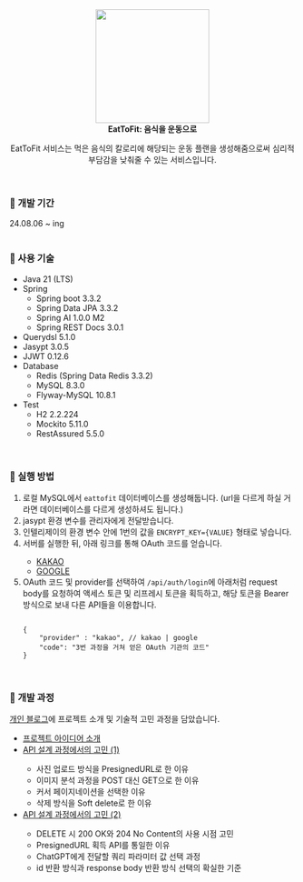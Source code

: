 <div align="center">
  <img src="https://github.com/user-attachments/assets/419eeb62-c629-4e2d-937b-7bd9a89c63a9" width="200px" height="200px">
  <br>
  <b>EatToFit: 음식을 운동으로</b>
  <br>
  <p>EatToFit 서비스는 먹은 음식의 칼로리에 해당되는 운동 플랜을 생성해줌으로써 심리적 부담감을 낮춰줄 수 있는 서비스입니다.</p>
</div>

<br>
<h3>🍔 개발 기간</h3>
24.08.06 ~ ing

<br>
<br>
<h3>🍔 사용 기술</h3>
<ul>
  <li>Java 21 (LTS)</li>
  <li>Spring
    <ul>
      <li>Spring boot 3.3.2</li>
      <li>Spring Data JPA 3.3.2</li>
      <li>Spring AI 1.0.0 M2</li>
      <li>Spring REST Docs 3.0.1</li>
    </ul>
  </li>
  <li>Querydsl 5.1.0</li>
  <li>Jasypt 3.0.5</li>
  <li>JJWT 0.12.6</li>
  <li>Database
    <ul>
      <li>Redis (Spring Data Redis 3.3.2)</li>
      <li>MySQL 8.3.0</li>
      <li>Flyway-MySQL 10.8.1</li>
    </ul>
  </li>
  <li>Test
    <ul>
      <li>H2 2.2.224</li>
      <li>Mockito 5.11.0</li>
      <li>RestAssured 5.5.0</li>
    </ul>
  </li>
</ul>

<br>
<h3>🍔 실행 방법</h3>
<ol>
<li>로컬 MySQL에서 <code>eattofit</code> 데이터베이스를 생성해둡니다. (url을 다르게 하실 거라면 데이터베이스를 다르게 생성하셔도 됩니다.)</li>
<li>jasypt 환경 변수를 관리자에게 전달받습니다.</li>
<li>인텔리제이의 환경 변수 안에 1번의 값을 <code>ENCRYPT_KEY={VALUE}</code> 형태로 넣습니다.</li>
<li>서버를 실행한 뒤, 아래 링크를 통해 OAuth 코드를 얻습니다.</li>
  <ul>
    <li><a href="https://kauth.kakao.com/oauth/authorize?response_type=code&amp;client_id=a4b1f62f6ee5ff7808de3fbdc9fd025d&amp;redirect_uri=http://localhost:8080/oauth/kakao">KAKAO</a></li>
    <li><a href="https://accounts.google.com/o/oauth2/v2/auth?client_id=153893114774-fki8eqg7uiukvr0sqmk992odbb1l9rem.apps.googleusercontent.com&redirect_uri=http://localhost:8080/oauth/google&response_type=code&scope=openid%20email%20profile">GOOGLE</a></li>
  </ul>
<li>OAuth 코드 및 provider를 선택하여 <code>/api/auth/login</code>에 아래처럼 request body를 요청하여 액세스 토큰 및 리프레시 토큰을 획득하고, 해당 토큰을 Bearer 방식으로 보내 다른 API들을 이용합니다.</li>
<pre><code class="language-json">
{
    "provider" : "kakao", // kakao | google
    "code": "3번 과정을 거쳐 얻은 OAuth 기관의 코드"
}
</code></pre>
</ol>

<br>
<h3>🍔 개발 과정</h3>
<a href="https://devwriter.tistory.com/category/%E2%9C%A8%20%ED%94%84%EB%A1%9C%EC%A0%9D%ED%8A%B8/EatToFit%20%5BF-Lab%5D">개인 블로그</a>에 프로젝트 소개 및 기술적 고민 과정을 담았습니다.
<br>
<ul>
  <li><a href="https://devwriter.tistory.com/52">프로젝트 아이디어 소개</a></li>
  <li><a href="https://devwriter.tistory.com/53">API 설계 과정에서의 고민 (1)</a></li>
    <ul>
      <li>사진 업로드 방식을 PresignedURL로 한 이유</li>
      <li>이미지 분석 과정을 POST 대신 GET으로 한 이유</li>
      <li>커서 페이지네이션을 선택한 이유</li>
      <li>삭제 방식을 Soft delete로 한 이유</li>
    </ul>
  <li><a href="https://devwriter.tistory.com/54">API 설계 과정에서의 고민 (2)</a></li>
    <ul>
      <li>DELETE 시 200 OK와 204 No Content의 사용 시점 고민</li>
      <li>PresignedURL 획득 API를 통일한 이유</li>
      <li>ChatGPT에게 전달할 쿼리 파라미터 값 선택 과정</li>
      <li>id 반환 방식과 response body 반환 방식 선택의 확실한 기준</li>
    </ul>
</ul>
